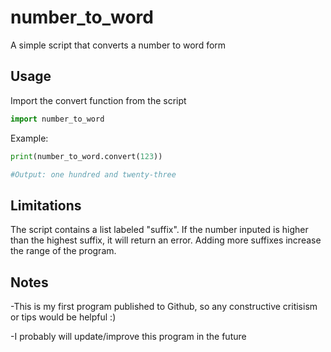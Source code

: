 # number_to_word
A simple script that converts a number to word form

## Usage
Import the convert function from the script
```python
import number_to_word
```
Example:
```python
print(number_to_word.convert(123))

#Output: one hundred and twenty-three
```
## Limitations
The script contains a list labeled "suffix". If the number inputed is higher than the highest suffix, it will return an error.
Adding more suffixes increase the range of the program.

## Notes
-This is my first program published to Github, so any constructive critisism or tips would be helpful :)

-I probably will update/improve this program in the future
